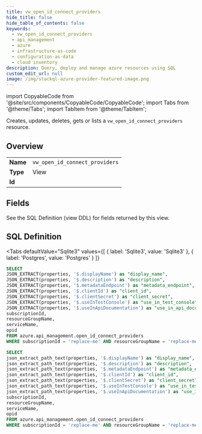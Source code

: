 ```yaml
--- 
title: vw_open_id_connect_providers
hide_title: false
hide_table_of_contents: false
keywords:
  - vw_open_id_connect_providers
  - api_management
  - azure
  - infrastructure-as-code
  - configuration-as-data
  - cloud inventory
description: Query, deploy and manage azure resources using SQL
custom_edit_url: null
image: /img/stackql-azure-provider-featured-image.png
---
```


import CopyableCode from '@site/src/components/CopyableCode/CopyableCode';
import Tabs from '@theme/Tabs';
import TabItem from '@theme/TabItem';

Creates, updates, deletes, gets or lists a <code>vw_open_id_connect_providers</code> resource.

## Overview
<table><tbody>
<tr><td><b>Name</b></td><td><code>vw_open_id_connect_providers</code></td></tr>
<tr><td><b>Type</b></td><td>View</td></tr>
<tr><td><b>Id</b></td><td><CopyableCode code="azure.api_management.vw_open_id_connect_providers" /></td></tr>
</tbody></table>

## Fields

See the SQL Definition (view DDL) for fields returned by this view.

## SQL Definition

<Tabs
defaultValue="Sqlite3"
values={[
{ label: 'Sqlite3', value: 'Sqlite3' },
{ label: 'Postgres', value: 'Postgres' }
]}
>
<TabItem value="Sqlite3">

```sql
SELECT
JSON_EXTRACT(properties, '$.displayName') as "display_name",
JSON_EXTRACT(properties, '$.description') as "description",
JSON_EXTRACT(properties, '$.metadataEndpoint') as "metadata_endpoint",
JSON_EXTRACT(properties, '$.clientId') as "client_id",
JSON_EXTRACT(properties, '$.clientSecret') as "client_secret",
JSON_EXTRACT(properties, '$.useInTestConsole') as "use_in_test_console",
JSON_EXTRACT(properties, '$.useInApiDocumentation') as "use_in_api_documentation",
subscriptionId,
resourceGroupName,
serviceName,
opid
FROM azure.api_management.open_id_connect_providers
WHERE subscriptionId = 'replace-me' AND resourceGroupName = 'replace-me' AND serviceName = 'replace-me';
```

</TabItem>
<TabItem value="Postgres">

```sql
SELECT
json_extract_path_text(properties, '$.displayName') as "display_name",
json_extract_path_text(properties, '$.description') as "description",
json_extract_path_text(properties, '$.metadataEndpoint') as "metadata_endpoint",
json_extract_path_text(properties, '$.clientId') as "client_id",
json_extract_path_text(properties, '$.clientSecret') as "client_secret",
json_extract_path_text(properties, '$.useInTestConsole') as "use_in_test_console",
json_extract_path_text(properties, '$.useInApiDocumentation') as "use_in_api_documentation",
subscriptionId,
resourceGroupName,
serviceName,
opid
FROM azure.api_management.open_id_connect_providers
WHERE subscriptionId = 'replace-me' AND resourceGroupName = 'replace-me' AND serviceName = 'replace-me';
```

</TabItem>
</Tabs>
